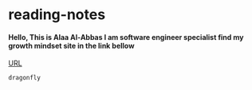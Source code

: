 # reading-notes

#### Hello, This is Alaa Al-Abbas I am software engineer specialist find my growth mindset site in the link bellow
[URL](https://alaa281997.github.io/reading-notes/growth)

`dragonfly`
